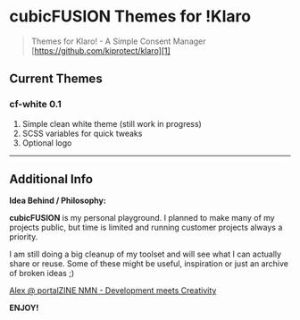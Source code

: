 # cubicFUSION Themes for !Klaro
> Themes for Klaro! - A Simple Consent Manager
> [https://github.com/kiprotect/klaro][1]

## Current Themes
### cf-white 0.1
1. Simple clean white theme (still work in progress)
2. SCSS variables for quick tweaks
3. Optional logo


---- 
## Additional Info
**Idea Behind / Philosophy:**  

**cubicFUSION** is my personal playground. I planned to make many of my projects public, but time is limited and running customer projects always a priority.  

I am still doing a big cleanup of my toolset and will see what I can actually share or reuse. Some of these might be useful, inspiration or just an archive of broken ideas  ;) 
  
[Alex @ portalZINE NMN - Development meets Creativity][2]

**ENJOY!**

[1]:	https://github.com/kiprotect/klaro
[2]:	https://portalzine.de/